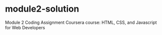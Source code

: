 # module2-solution
Module 2 Coding Assignment  Coursera course: HTML, CSS, and Javascript for Web Developers
